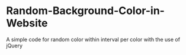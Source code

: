 # Random-Background-Color-in-Website
A simple code for random color within interval per color with the use of jQuery
